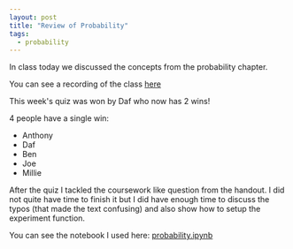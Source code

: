 ```yaml
---
layout: post
title: "Review of Probability"
tags:
  - probability
---
```


In class today we discussed the concepts from the probability chapter.

You can see a recording of the class [here](https://cardiff.cloud.panopto.eu/Panopto/Pages/Viewer.aspx?id=d59e4cb7-d4d7-4cd8-abba-b0aa00c655a6)

This week's quiz was won by Daf who now has 2 wins!

4 people have a single win:

- Anthony
- Daf
- Ben
- Joe
- Millie

After the quiz I tackled the coursework like question from the handout. I did
not quite have time to finish it but I did have enough time to discuss the typos
(that made the text confusing) and also show how to setup the experiment
function.

You can see the notebook I used here:
[probability.ipynb]({{site.baseurl}}/assets/nbs/2023-2024/probability.ipynb)
